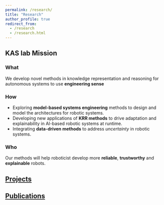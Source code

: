 ```yaml
---
permalink: /research/
title: "Research"
author_profile: true
redirect_from: 
  - /research
  - /research.html
---
```


## KAS lab Mission
### What
We develop novel methods in knowledge representation and reasoning for autonomous systems to use **engineering sense**

### How
- Exploring **model-based systems engineering** methods to design and model the architectures for robotic systems.
- Developing new applications of **KRR methods** to drive adaptation and explainability in AI-based robotic systems at runtime.
- Integrating **data-driven methods** to address _uncertainty_ in robotic systems.
### Who
Our methods will help roboticist develop more **reliable**, **trustworthy** and **explainable** robots.

## [Projects](research/projects)

## [Publications](research/publications)
